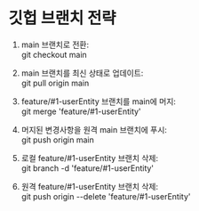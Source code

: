 # 깃헙 브랜치 전략
1. main 브랜치로 전환: <br>
git checkout main

2. main 브랜치를 최신 상태로 업데이트:<br>
git pull origin main

3. feature/#1-userEntity 브랜치를 main에 머지:<br>
git merge 'feature/#1-userEntity'

4. 머지된 변경사항을 원격 main 브랜치에 푸시:<br>
git push origin main

5. 로컬 feature/#1-userEntity 브랜치 삭제:<br>
git branch -d 'feature/#1-userEntity'

6. 원격 feature/#1-userEntity 브랜치 삭제:<br>
git push origin --delete 'feature/#1-userEntity'

